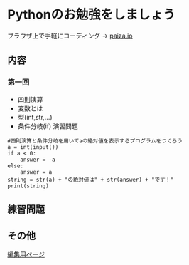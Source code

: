 # Pythonのお勉強をしましょう

ブラウザ上で手軽にコーディング → [paiza.io](https://paiza.io/ja)  

## 内容
### 第一回
- 四則演算
- 変数とは
- 型(int,str,...)
- 条件分岐(if)
演習問題
```python3
#四則演算と条件分岐を用いてaの絶対値を表示するプログラムをつくろう
a = int(input())
if a < 0:
    answer = -a
else:
    answer = a
string = str(a) + "の絶対値は" + str(answer) + "です！"
print(string)
```

## 練習問題 


## その他

 [編集用ページ](https://github.com/Ray-mech/learnPython/edit/master/index.md)
